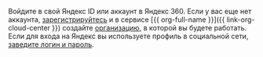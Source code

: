Войдите в свой Яндекс ID или аккаунт в Яндекс 360. Если у вас еще нет аккаунта, [зарегистрируйтесь](https://yandex.ru/support/id/authorization/registration.html) и в сервисе [{{ org-full-name }}]({{ link-org-cloud-center }}) создайте [организацию](../../organization/quickstart.md), в которой вы будете работать. Если для входа на Яндекс вы используете профиль в социальной сети, [заведите логин и пароль](https://passport.yandex.ru/passport?mode=postregistration&create_login=1).